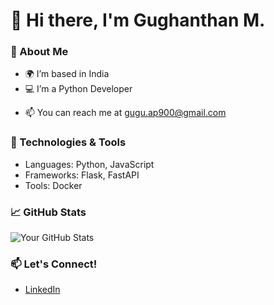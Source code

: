 # 👋 Hi there, I'm Gughanthan M.

### 🌱 About Me
- 🌍 I’m based in India
- 💻 I’m a Python Developer
<!-- - 🚀 I’m passionate about [Your Interests/Technologies] -->
- 📫 You can reach me at gugu.ap900@gmail.com

### 🔧 Technologies & Tools
- Languages: Python, JavaScript
- Frameworks: Flask, FastAPI
- Tools: Docker

### 📈 GitHub Stats
![Your GitHub Stats](https://github-readme-stats.vercel.app/api?username=gugupy&show_icons=true&theme=tokyonight)

<!--### 🌟 Projects
- [Project 1](link-to-your-project) - A brief description of what this project does.
- [Project 2](link-to-your-project) - A brief description of what this project does.
- [Project 3](link-to-your-project) - A brief description of what this project does.
-->
### 📫 Let's Connect!
- [LinkedIn](https://www.linkedin.com/in/gughanathan-m-079913171/)
